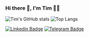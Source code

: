 ### Hi there 👋, I'm Tim 👨‍💻
![Tim's GitHub stats](https://github-readme-stats.vercel.app/api?username=tim5633&show_icons=true&theme=cobalt)
![Top Langs](https://github-readme-stats.vercel.app/api/top-langs/?username=tim5633&show_icons=true&theme=cobalt)


[![Linkedin Badge](https://img.shields.io/badge/-KuanTing%20LIu-0072b1?style=flat&logo=Linkedin&logoColor=white)](https://www.linkedin.com/in/kuan-ting-liu-474889199/ "Connect on LinkedIn")
[![Telegram Badge](https://img.shields.io/badge/-KuanTing%20LIu-0072b1?style=flat&logo=telegram&logoColor=white)](https://www.linkedin.com/in/kuan-ting-liu-474889199/ "Connect on Telegram")

<!-- https://img.shields.io/badge/Telegram-2CA5E0?style=for-the-badge&logo=telegram&logoColor=white

https://img.shields.io/badge/WhatsApp-25D366?style=for-the-badge&logo=whatsapp&logoColor=white -->



<!-- https://github.com/alexandresanlim/Badges4-README.md-Profile -->

<!-- - 💻 Learning Data Science with **Python**, **R**, **MongoDB**, **PostgreSQL** and **Tableau**
- 📭 [Reach out](#hi-there,-i'm-matheus) to talk about Studying Abroad, Data Science, Business, and everything in between! -->


<!--
**tim5633/tim5633** is a ✨ _special_ ✨ repository because its `README.md` (this file) appears on your GitHub profile.

Here are some ideas to get you started:

- 🔭 I’m currently working on ...
- 🌱 I’m currently learning ...
- 👯 I’m looking to collaborate on ...
- 🤔 I’m looking for help with ...
- 💬 Ask me about ...
- 📫 How to reach me: ...
- 😄 Pronouns: ...
- ⚡ Fun fact: ...
-->
